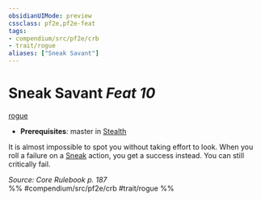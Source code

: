 ```yaml
---
obsidianUIMode: preview
cssclass: pf2e,pf2e-feat
tags:
- compendium/src/pf2e/crb
- trait/rogue
aliases: ["Sneak Savant"]
---
```

# Sneak Savant  *Feat 10*  
[rogue](/rules/traits/rogue.md)  

- **Prerequisites**: master in [Stealth](/compendium/skills.md#Stealth)

It is almost impossible to spot you without taking effort to look. When you roll a failure on a [Sneak](/rules/actions/sneak.md) action, you get a success instead. You can still critically fail.

*Source: Core Rulebook p. 187*  
%% #compendium/src/pf2e/crb #trait/rogue %%